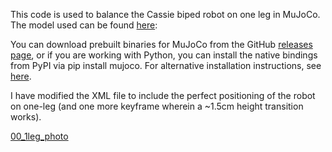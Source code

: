 This code is used to balance the Cassie biped robot on one leg in MuJoCo. The model used can be found [here](https://github.com/google-deepmind/mujoco_menagerie/blob/main/agility_cassie/README.md): 

You can download prebuilt binaries for MuJoCo from the GitHub [releases page](https://github.com/google-deepmind/mujoco/releases/), or if you are working with Python, you can install the native bindings from PyPI via pip install mujoco. For alternative installation instructions, see [here](https://github.com/google-deepmind/mujoco#installation).

I have modified the XML file to include the perfect positioning of the robot on one-leg (and one more keyframe wherein a ~1.5cm height transition works).

[00_1leg_photo](https://github.com/user-attachments/assets/0035d3b9-217a-40bf-9487-f7a29fa71cc9)
